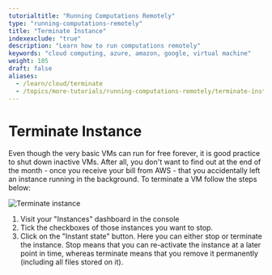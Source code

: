 ```yaml
---
tutorialtitle: "Running Computations Remotely"
type: "running-computations-remotely"
title: "Terminate Instance"
indexexclude: "true"
description: "Learn how to run computations remotely"
keywords: "cloud computing, azure, amazon, google, virtual machine"
weight: 105
draft: false
aliases:
  - /learn/cloud/terminate
  - /topics/more-tutorials/running-computations-remotely/terminate-instances
---
```

# Terminate Instance

Even though the very basic VMs can run for free forever, it is good practice to shut down inactive VMs. After all, you don't want to find out at the end of the month - once you receive your bill from AWS - that you accidentally left an instance running in the background. To terminate a VM follow the steps below:

![Terminate instance](../img/terminate-instance.gif)


1. Visit your "Instances" dashboard in the console
2. Tick the checkboxes of those instances you want to stop.
3. Click on the "Instant state" button. Here you can either stop or terminate the instance. Stop means that you can re-activate the instance at a later point in time, whereas terminate means that you remove it permanently (including all files stored on it).
